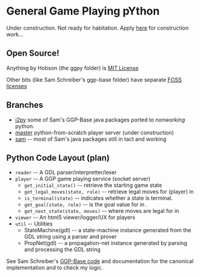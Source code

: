 General Game Playing pYthon
===========================

Under construction. Not ready for habitation. Apply [here](mailto:ggpy@totalgood.com) for construction work...

Open Source!
------------

Anything by Hobson (the ggpy folder) is [MIT License](https://github.com/hobson/ggpy/tree/master/LICENSE.txt)

Other bits (like Sam Schreiber's ggp-base folder) have separate [FOSS licenses](https://github.com/hobson/ggpy/tree/master/ggp-base/licences)

Branches
--------

  - [j2py](https://github.com/hobson/ggpy/tree/j2py)  some of Sam's GGP-Base java packages ported to *nonworking* python.
  - [master](https://github.com/hobson/ggpy/tree/master)  python-from-scratch player server (under construction)
  - [sam](https://github.com/hobson/ggpy/tree/sam) -- most of Sam's java packages still in tact and working

Python Code Layout (plan)
------------------

 - `reader` -- A GDL parser/interpretter/lexer
 - `player` -- A GGP game playing service (socket server)
   - `get_initial_state()` -- retrieve the starting game state
   - `get_legal_moves(state, role)` -- retrieve legal moves for <role> (player) in <state>
   - `is_terminal(state)` -- indicates whether a state is terminal.
   - `get_goal(state, role)` -- is the goal value for <role> in <state>.
   - `get_next_state(state, moves)` -- where moves are legal <moves> for in <state>
 - `viewer` -- An html5 viewer/logger/UX for players
 - `util`   -- Utilities 
   - StateMachine(gdl) -- a state-machine instance generated from the GDL string using a parser and prover
   - PropNet(gdl) -- a propagation-net instance generated by parsing and processing the GDL string

See Sam Schreiber's [GGP-Base code](https://github.com/ggp-org/ggp-base) and documentation for the canonical implementation and to check my logic.